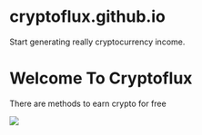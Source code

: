 # cryptoflux.github.io
Start generating really cryptocurrency income.
<!DOCTYPE html>
<html>
<head>
<title>Generate Free Cryptocurrency</title>
</head>
<body>

<h1>Welcome To Cryptoflux</h1>
<p>There are methods to earn crypto for free</p>
<a href="https://cryptocurrencyhowtoearn.com/"><img src="https://images.cooltext.com/5346578.gif"></a>
  

</body>
</html>
